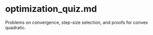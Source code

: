 # optimization_quiz.md

Problems on convergence, step-size selection, and proofs for convex quadratic.
